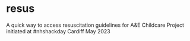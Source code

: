 # resus
A quick way to access resuscitation guidelines for A&amp;E Childcare
Project initiated at #nhshackday Cardiff May 2023
